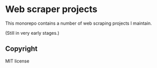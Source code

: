 # Web scraper projects

This monorepo contains a number of web scraping projects I maintain.

(Still in very early stages.)

## Copyright

MIT license
